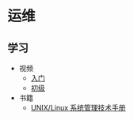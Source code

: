 # 运维

## 学习
- 视频
    - [入门](https://www.imooc.com/course/list?c=linux&type=1&is_easy=1)
    - [初级](https://www.imooc.com/course/list?c=linux&type=1&is_easy=2)
- 书籍
    - [UNIX/Linux 系统管理技术手册](https://item.jd.com/11003166.html)
